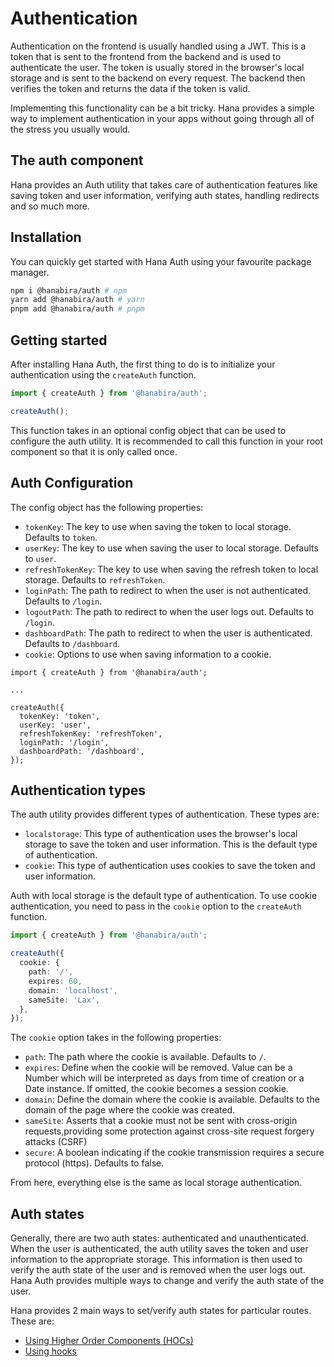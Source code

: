 # Authentication

Authentication on the frontend is usually handled using a JWT. This is a token that is sent to the frontend from the backend and is used to authenticate the user. The token is usually stored in the browser's local storage and is sent to the backend on every request. The backend then verifies the token and returns the data if the token is valid.

Implementing this functionality can be a bit tricky. Hana provides a simple way to implement authentication in your apps without going through all of the stress you usually would.

## The auth component

Hana provides an Auth utility that takes care of authentication features like saving token and user information, verifying auth states, handling redirects and so much more.

## Installation

You can quickly get started with Hana Auth using your favourite package manager.

```bash
npm i @hanabira/auth # npm
yarn add @hanabira/auth # yarn
pnpm add @hanabira/auth # pnpm
```

## Getting started

After installing Hana Auth, the first thing to do is to initialize your authentication using the `createAuth` function.

```ts
import { createAuth } from '@hanabira/auth';

createAuth();
```

This function takes in an optional config object that can be used to configure the auth utility. It is recommended to call this function in your root component so that it is only called once.

## Auth Configuration

The config object has the following properties:

- `tokenKey`: The key to use when saving the token to local storage. Defaults to `token`.
- `userKey`: The key to use when saving the user to local storage. Defaults to `user`.
- `refreshTokenKey`: The key to use when saving the refresh token to local storage. Defaults to `refreshToken`.
- `loginPath`: The path to redirect to when the user is not authenticated. Defaults to `/login`.
- `logoutPath`: The path to redirect to when the user logs out. Defaults to `/login`.
- `dashboardPath`: The path to redirect to when the user is authenticated. Defaults to `/dashboard`.
- `cookie`: Options to use when saving information to a cookie.

```tsx
import { createAuth } from '@hanabira/auth';

...

createAuth({
  tokenKey: 'token',
  userKey: 'user',
  refreshTokenKey: 'refreshToken',
  loginPath: '/login',
  dashboardPath: '/dashboard',
});
```

## Authentication types

The auth utility provides different types of authentication. These types are:

- `localstorage`: This type of authentication uses the browser's local storage to save the token and user information. This is the default type of authentication.
- `cookie`: This type of authentication uses cookies to save the token and user information.

Auth with local storage is the default type of authentication. To use cookie authentication, you need to pass in the `cookie` option to the `createAuth` function.

```ts
import { createAuth } from '@hanabira/auth';

createAuth({
  cookie: {
    path: '/',
    expires: 60,
    domain: 'localhost',
    sameSite: 'Lax',
  },
});
```

The `cookie` option takes in the following properties:

- `path`: The path where the cookie is available. Defaults to `/`.
- `expires`: Define when the cookie will be removed. Value can be a Number which will be interpreted as days from time of creation or a Date instance. If omitted, the cookie becomes a session cookie.
- `domain`: Define the domain where the cookie is available. Defaults to the domain of the page where the cookie was created.
- `sameSite`: Asserts that a cookie must not be sent with cross-origin requests,providing some protection against cross-site request forgery attacks (CSRF)
- `secure`: A boolean indicating if the cookie transmission requires a secure protocol (https). Defaults to false.

From here, everything else is the same as local storage authentication.

## Auth states

Generally, there are two auth states: authenticated and unauthenticated. When the user is authenticated, the auth utility saves the token and user information to the appropriate storage. This information is then used to verify the auth state of the user and is removed when the user logs out. Hana Auth provides multiple ways to change and verify the auth state of the user.

Hana provides 2 main ways to set/verify auth states for particular routes. These are:

- [Using Higher Order Components (HOCs)](/auth/hocs)
- [Using hooks](/auth/hooks)
